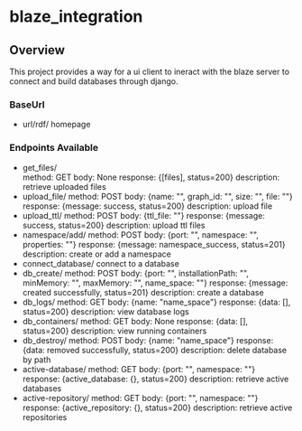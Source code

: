 # blaze_integration
## Overview
This project provides a way for a ui client to ineract with the blaze server to connect and build databases through django.
### BaseUrl
- url/rdf/
  homepage
### Endpoints Available
  - get_files/<br />
      method: GET
      body: None
      response: {[files], status=200}
      description: retrieve uploaded files
  - upload_file/
      method: POST
      body: {name: "", graph_id: "", size: "", file: ""}
      response: {message: success, status=200}
      description: upload file
  - upload_ttl/
      method: POST
      body: {ttl_file: ""}
      response: {message: success, status=200}
      description: upload ttl files
  - namespace/add/
      method: POST
      body: {port: "", namespace: "", properties: ""}
      response: {message: namespace_success, status=201}
      description: create or add a namespace 
  - connect_database/
      connect to a database
  - db_create/
      method: POST
      body: {port: "", installationPath: "", minMemory: "", maxMemory: "", name_space: ""}
      response: {message: created successfully, status=201}
      description: create a database
  - db_logs/
      method: GET
      body: {name: "name_space"}
      response: {data: [], status=200}
      description: view database logs
  - db_containers/
      method: GET
      body: None
      response: {data: [], status=200}
      description: view running containers
  - db_destroy/
      method: POST
      body: {name: "name_space"}
      response: {data: removed successfully, status=200}
      description: delete database by path
  - active-database/
      method: GET
      body: {port: "", namespace: ""}
      response: {active_database: {}, status=200}
      description: retrieve active databases
  - active-repository/
      method: GET
      body: {port: "", namespace: ""}
      response: {active_repository: {}, status=200}
      description: retrieve active repositories
  

